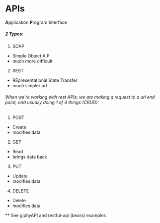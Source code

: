 # APIs
**A**pplication
**P**rogram
**I**nterface

##### 2 Types:
1. SOAP
  - Simple Object A P
  - much more difficult
2. REST
  - REpresentational State Transfer
  - much simpler url

###### When we're working with rest APIs, we are making a request to a url end point, and usually doing 1 of 4 things (CRUD):
1. POST
  - Create
  - modifies data
2. GET
  - Read
  - brings data back
3. PUT
  - Update
  - modifies data
4. DELETE
  - Delete
  - modifies data

** See giphyAPI and restful-api (bears) examples
